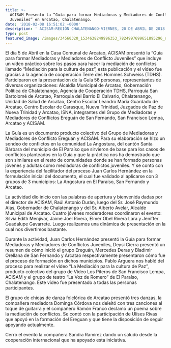 ```yaml
---
title: >-
  ACISAM Presentó la “Guía para formar Mediadoras y Mediadores de Conflictos
  Juveniles” en Arcatao, Chalatenango. 
date: '2018-02-08 16:51:02 +0000'
description: ' ACISAM-REGIÓN CHALATENANGO·VIERNES, 20 DE ABRIL DE 2018'
type: post
featured_image: /images/34560320_1534638249996353_7824997699651895296_n.jpg
---
```



  

El día 5 de Abril en la Casa Comunal de Arcatao, ACISAM  presentó la “Guía para formar Mediadoras y Mediadores de Conflicto Juveniles” que incluye un vídeo práctico sobre los pasos para hacer la mediación de conflictos llamado “Mediación para la cultura de paz”, esta publicación y el vídeo fue gracias a la agencia de cooperación Terre des Hommes Schweiss (TDHS). Participaron en la presentación de la Guía 56 personas, representantes de diversas organizaciones: Alcaldía Municipal de Arcatao, Gobernación Política de Chalatenango, Agencia de Cooperación TDHS, Parroquia San Bartolomé de Arcatao, Parroquia del Barrio El Calvario, Chalatenango, Unidad de Salud de Arcatao, Centro Escolar Leandro María Guardado de Arcatao, Centro Escolar de Carasque, Nueva Trinidad, Juzgados de Paz de Nueva Trinidad y Arcatao, ISNA, integrantes del Grupo de Mediadoras y Mediadores de Conflictos Ereguán de San Fernando, San Francisco Lempa, Arcatao y ACISAM.

La Guía es un documento producto colectivo del Grupo de Mediadoras y Mediadores de Conflicto Ereguán y ACISAM. Para su elaboración se hizo un sondeo de conflictos en la comunidad La Angostura, del cantón Santa Bárbara del municipio de El Paraíso que sirvieron de base para los casos de conflictos planteados en la Guía y que la práctica nos ha demostrado que son similares en el resto de comunidades donde se han formado personas jóvenes y adultas como mediadoras de conflictos juveniles. Y se contó con la experiencia del facilitador del proceso Juan Carlos Hernández en la formulación inicial del documento, el cual fue validado al aplicarse con 3 grupos de 3 municipios: La Angostura en El Paraíso, San Fernando y Arcatao.

La actividad dio inicio con las palabras de apertura y bienvenida dadas por el director de ACISAM, Raúl Antonio Durán, luego del Sr. José Raymundo Alas, Gobernador de Chalatenango y del Sr. Alberto Avelar, Alcalde Municipal de Arcatao. Cuatro jóvenes moderadores coordinaron el evento: Silvia Edith Menjivar, Jaime Joel Rivera, Elmer Obel Rivera Lara y Jeniffer Guadalupe Gavarrete. Luego realizamos una dinámica de presentación en la cual nos divertimos bastante.

Durante la actividad, Juan Carlos Hernández presentó la Guía para formar Mediadoras y Mediadores de Conflictos Juveniles, Deysi Cierra presentó un resumen de cómo inició el grupo Ereguán, Mercedes Deras y Bladimir Orellana de San Fernando y Arcatao respectivamente presentaron cómo fue el proceso de formación en dichos municipios. Pablo Arguera nos habló del proceso para realizar el vídeo “La Mediación para la cultura de Paz”, producto colectivo del grupo de Vídeo Los Piteros de San Francisco Lempa, ACISAM y el grupo de teatro “La Voz de Romero” de El Paraíso, Chalatenango. Este vídeo fue presentado a todas las personas participantes.

El grupo de chicas de danza folclórica de Arcatao presentó tres danzas, la compañera mediadora Dominga Córdova nos deleitó con tres canciones al toque de guitarra y el compañero Ramón Franco declamó un poema sobre la mediación de conflictos. Se contó con la participación de Ulises Rivas que apoyó en la formación del Ereguan y que tiene la disposición de seguir apoyando actualmente.

Cerró el evento la compañera Sandra Ramírez dando un saludo desde la cooperación internacional que ha apoyado esta iniciativa.
